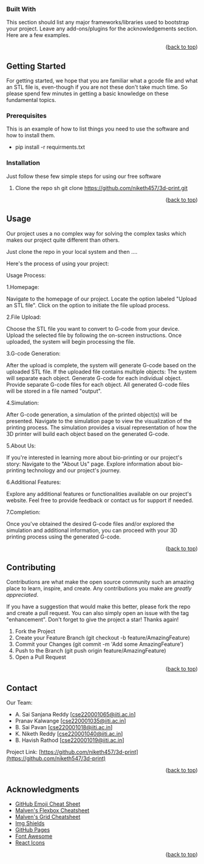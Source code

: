 ### Built With

This section should list any major frameworks/libraries used to bootstrap your project. Leave any add-ons/plugins for the acknowledgements section. Here are a few examples.

<!-- * [![Next][Next.js]][Next-url] -->
<!-- * [![React][React.js]][React-url] -->
<!-- * [![Django][Django.com]][Django.url]
* [![Angular][Angular.io]][Angular-url]
<!-- * [![Svelte][Svelte.dev]][Svelte-url] -->
<!-- * [![Laravel][Laravel.com]][Laravel-url]
* [![Bootstrap][Bootstrap.com]][Bootstrap-url]
* [![JQuery][JQuery.com]][JQuery-url] -->

<p align="right">(<a href="#readme-top">back to top</a>)</p>



<!-- GETTING STARTED -->
## Getting Started

For getting started, we hope that you are familiar what a gcode file and what an STL file is, even-though if you are not these don't take much time. So please spend few minutes in getting a basic knowledge on these fundamental topics.

### Prerequisites

This is an example of how to list things you need to use the software and how to install them.
<!-- * npm -->
  <!-- sh -->
  <!-- npm install npm@latest -g -->

* pip install -r requirments.txt
  

### Installation

Just follow these few simple steps for using our free software

1. Clone the repo
   sh
   git clone https://github.com/niketh457/3d-print.git
   

<p align="right">(<a href="#readme-top">back to top</a>)</p>



<!-- USAGE EXAMPLES -->
## Usage

Our project uses a no complex way for solving the complex tasks which makes our project quite different than others. 

Just clone the repo in your local system and then ....

Here's the process of using your project:

Usage Process:

1.Homepage:

Navigate to the homepage of our project.
Locate the option labeled "Upload an STL file".
Click on the option to initiate the file upload process.


2.File Upload:

Choose the STL file you want to convert to G-code from your device.
Upload the selected file by following the on-screen instructions.
Once uploaded, the system will begin processing the file.


3.G-code Generation:

After the upload is complete, the system will generate G-code based on the uploaded STL file.
If the uploaded file contains multiple objects:
The system will separate each object.
Generate G-code for each individual object.
Provide separate G-code files for each object.
All generated G-code files will be stored in a file named "output".


4.Simulation:

After G-code generation, a simulation of the printed object(s) will be presented.
Navigate to the simulation page to view the visualization of the printing process.
The simulation provides a visual representation of how the 3D printer will build each object based on the generated G-code.


5.About Us:

If you're interested in learning more about bio-printing or our project's story:
Navigate to the "About Us" page.
Explore information about bio-printing technology and our project's journey.


6.Additional Features:

Explore any additional features or functionalities available on our project's website.
Feel free to provide feedback or contact us for support if needed.


7.Completion:

Once you've obtained the desired G-code files and/or explored the simulation and additional information, you can proceed with your 3D printing process using the generated G-code.

<p align="right">(<a href="#readme-top">back to top</a>)</p>




<!-- CONTRIBUTING -->
## Contributing

Contributions are what make the open source community such an amazing place to learn, inspire, and create. Any contributions you make are *greatly appreciated*.

If you have a suggestion that would make this better, please fork the repo and create a pull request. You can also simply open an issue with the tag "enhancement".
Don't forget to give the project a star! Thanks again!

1. Fork the Project
2. Create your Feature Branch (git checkout -b feature/AmazingFeature)
3. Commit your Changes (git commit -m 'Add some AmazingFeature')
4. Push to the Branch (git push origin feature/AmazingFeature)
5. Open a Pull Request

<p align="right">(<a href="#readme-top">back to top</a>)</p>




<!-- CONTACT -->
## Contact

Our Team: 
- A. Sai Sanjana Reddy [cse220001065@iiti.ac.in]
- Pranav Kalwange      [cse220001035@iiti.ac.in]
- B. Sai Pavan         [cse220001018@iiti.ac.in]
- K. Niketh Reddy      [cse220001040@iiti.ac.in]
- B. Havish Rathod     [cse220001019@iiti.ac.in]

Project Link: [https://github.com/niketh457/3d-print](https://github.com/niketh547/3d-print)

<p align="right">(<a href="#readme-top">back to top</a>)</p>



<!-- ACKNOWLEDGMENTS -->
## Acknowledgments

<!-- * [Choose an Open Source License](https://choosealicense.com) -->
* [GitHub Emoji Cheat Sheet](https://www.webpagefx.com/tools/emoji-cheat-sheet)
* [Malven's Flexbox Cheatsheet](https://flexbox.malven.co/)
* [Malven's Grid Cheatsheet](https://grid.malven.co/)
* [Img Shields](https://shields.io)
* [GitHub Pages](https://pages.github.com)
* [Font Awesome](https://fontawesome.com)
* [React Icons](https://react-icons.github.io/react-icons/search)

<p align="right">(<a href="#readme-top">back to top</a>)</p>



<!-- MARKDOWN LINKS & IMAGES -->
<!-- https://www.markdownguide.org/basic-syntax/#reference-style-links -->
[contributors-shield]: https://img.shields.io/github/contributors/othneildrew/Best-README-Template.svg?style=for-the-badge
[contributors-url]: https://github.com/othneildrew/Best-README-Template/graphs/contributors
[forks-shield]: https://img.shields.io/github/forks/othneildrew/Best-README-Template.svg?style=for-the-badge
[forks-url]: https://github.com/othneildrew/Best-README-Template/network/members
[stars-shield]: https://img.shields.io/github/stars/othneildrew/Best-README-Template.svg?style=for-the-badge
[stars-url]: https://github.com/othneildrew/Best-README-Template/stargazers
[issues-shield]: https://img.shields.io/github/issues/othneildrew/Best-README-Template.svg?style=for-the-badge
[issues-url]: https://github.com/othneildrew/Best-README-Template/issues
[license-shield]: https://img.shields.io/github/license/othneildrew/Best-README-Template.svg?style=for-the-badge
[license-url]: https://github.com/othneildrew/Best-README-Template/blob/master/LICENSE.txt
[linkedin-shield]: https://img.shields.io/badge/-LinkedIn-black.svg?style=for-the-badge&logo=linkedin&colorB=555
[linkedin-url]: https://linkedin.com/in/othneildrew
[product-screenshot]: images/screenshot.png
[Next.js]: https://img.shields.io/badge/next.js-000000?style=for-the-badge&logo=nextdotjs&logoColor=white
[Next-url]: https://nextjs.org/
[React.js]: https://img.shields.io/badge/React-20232A?style=for-the-badge&logo=react&logoColor=61DAFB
[React-url]: https://reactjs.org/
[Vue.js]: https://img.shields.io/badge/Vue.js-35495E?style=for-the-badge&logo=vuedotjs&logoColor=4FC08D
[Vue-url]: https://vuejs.org/
[Angular.io]: https://img.shields.io/badge/Angular-DD0031?style=for-the-badge&logo=angular&logoColor=white
[Django.url]: https://www.djangoproject.com
[Angular-url]: https://angular.io/
[Svelte.dev]: https://img.shields.io/badge/Svelte-4A4A55?style=for-the-badge&logo=svelte&logoColor=FF3E00
[Svelte-url]: https://svelte.dev/
[Laravel.com]: https://img.shields.io/badge/Laravel-FF2D20?style=for-the-badge&logo=laravel&logoColor=white
[Laravel-url]: https://laravel.com
[Bootstrap.com]: https://img.shields.io/badge/Bootstrap-563D7C?style=for-the-badge&logo=bootstrap&logoColor=white
[Bootstrap-url]: https://getbootstrap.com
[JQuery.com]: https://img.shields.io/badge/jQuery-0769AD?style=for-the-badge&logo=jquery&logoColor=white
[JQuery-url]: https://jquery.com
